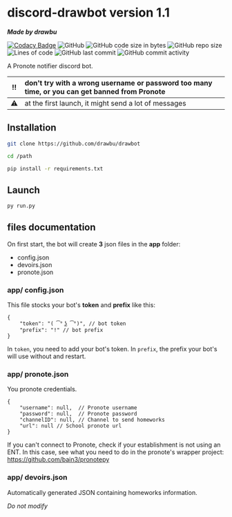 # discord-drawbot version 1.1
***Made by drawbu***

[![Codacy Badge](https://api.codacy.com/project/badge/Grade/95fca3eeb6184cd487b0bcca0bcd1d2e)](https://app.codacy.com/gh/drawbu/drawbot?utm_source=github.com&utm_medium=referral&utm_content=drawbu/drawbot&utm_campaign=Badge_Grade_Settings)
![GitHub](https://img.shields.io/github/license/drawbu/drawbot)
![GitHub code size in bytes](https://img.shields.io/github/languages/code-size/drawbu/drawbot)
![GitHub repo size](https://img.shields.io/github/repo-size/drawbu/drawbot)
![Lines of code](https://img.shields.io/tokei/lines/github/drawbu/drawbot)
![GitHub last commit](https://img.shields.io/github/last-commit/drawbu/drawbot)
![GitHub commit activity](https://img.shields.io/github/commit-activity/y/drawbu/drawbot)

A Pronote notifier discord bot.

:bangbang: | don't try with a wrong username or password too many time, or you can get banned from Pronote
:---: | :---
:warning: | at the first launch, it might send a lot of messages

## Installation
```sh
git clone https://github.com/drawbu/drawbot

cd /path

pip install -r requirements.txt
```

## Launch
```sh
py run.py
```

## files documentation

On first start, the bot will create **3** json files in the **app** folder:

-   config.json
-   devoirs.json
-   pronote.json

### app/ config.json

This file stocks your bot's **token** and **prefix** like this:

```json5
{
    "token": "( ͡° ͜ʖ ͡°)", // bot token
    "prefix": "!" // bot prefix
}
```

In `token`, you need to add your bot's token.
In `prefix`, the prefix your bot's will use without and restart.

### app/ pronote.json

You pronote credentials.

```json5
{
    "username": null,  // Pronote username
    "password": null,  // Pronote password
    "channelID": null, // Channel to send homeworks
    "url": null // School pronote url
}
```
If you can't connect to Pronote, check if your establishment is not using an ENT.
In this case, see what you need to do in the pronote's wrapper project: https://github.com/bain3/pronotepy

### app/ devoirs.json
Automatically generated JSON containing homeworks information.

*Do not modify*
